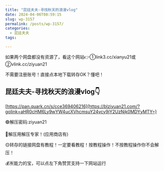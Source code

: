 ```yaml
---
title: "昆廷夫夫-寻找秋天的浪漫vlog"
date: 2024-04-06T08:59:15
slug: wp-3157
permalink: /posts/wp-3157/
categories:
  - 昆廷夫夫
tags:

---
```


如果两个网盘都没有资源了，看这个网站👉①link3.cc/xianyu21或②vlink.cc/ziyuan21

不需要注册账号！直接点本地下载转存OK？懂吧！

## **昆廷夫夫-寻找秋天的浪漫vlog👇**

[https://pan.quark.cn/s/cce369406216](https://blziyuan21.com/?golink=aHR0cHM6Ly9wYW4ucXVhcmsuY24vcy9jY2UzNjk0MDYyMTY=)

🟢解压密码:ziyuan21

🔵解压用解压专家！(应用商店有)

🟡转存的链接网盘有教程！一定要看教程！按教程操作！不按教程操作你不会解压！

💰🈶能力的宝，可以点左下角赞赏支持一下网站运行
